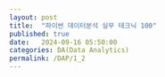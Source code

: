 ```yaml
---
layout: post
title:  "파이썬 데이터분석 실무 테크닉 100"
published: true
date:   2024-09-16 05:50:00
categories: DA(Data Analytics)
permalink: /DAP/1_2
---
```


